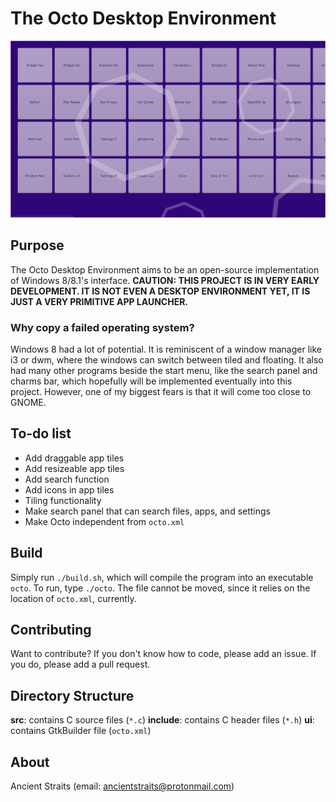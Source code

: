 # The Octo Desktop Environment
![Screenshot](.screenshot.png)

## Purpose
The Octo Desktop Environment aims to be an open-source implementation of Windows 8/8.1's interface.
**CAUTION: THIS PROJECT IS IN VERY EARLY DEVELOPMENT. IT IS NOT EVEN A DESKTOP ENVIRONMENT YET, IT IS JUST A VERY PRIMITIVE APP LAUNCHER.**

### Why copy a failed operating system?
Windows 8 had a lot of potential. It is reminiscent of a window manager like i3 or dwm, where the windows can switch between tiled and floating. It also had many other programs beside the start menu, like the search panel and charms bar, which hopefully will be implemented eventually into this project. However, one of my biggest fears is that it will come too close to GNOME.

## To-do list
- Add draggable app tiles
- Add resizeable app tiles
- Add search function
- Add icons in app tiles
- Tiling functionality
- Make search panel that can search files, apps, and settings
- Make Octo independent from `octo.xml`

## Build
Simply run `./build.sh`, which will compile the program into an executable `octo`. To run, type `./octo`. The file cannot be moved, since it relies on the location of `octo.xml`, currently.

## Contributing
Want to contribute? If you don't know how to code, please add an issue. If you do, please add a pull request.

## Directory Structure
**src**: contains C source files (`*.c`)
**include**: contains C header files (`*.h`)
**ui**: contains GtkBuilder file (`octo.xml`)

## About
Ancient Straits (email: ancientstraits@protonmail.com)
